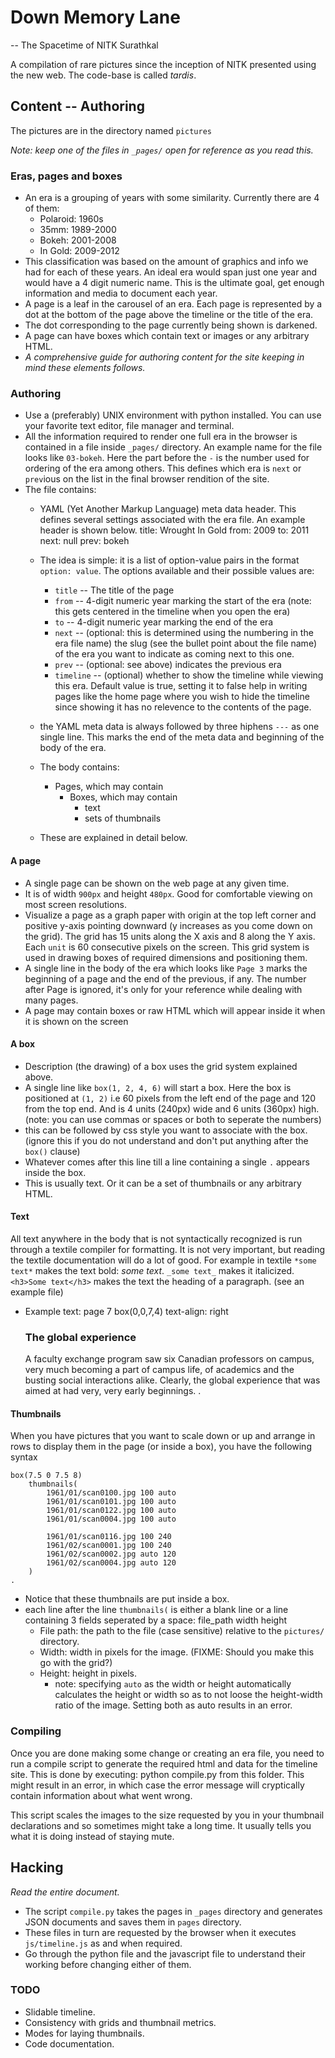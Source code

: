 # Down Memory Lane

-- The Spacetime of NITK Surathkal

A compilation of rare pictures since the inception of NITK presented using the new web. The code-base is called _tardis_.

## Content -- Authoring

The pictures are in the directory named `pictures` 

_Note: keep one of the files in `_pages/` open for reference as you read this._

### Eras, pages and boxes
* An era is a grouping of years with some similarity. Currently there are 4 of them:
    * Polaroid: 1960s
    * 35mm: 1989-2000
    * Bokeh: 2001-2008
    * In Gold: 2009-2012
* This classification was based on the amount of graphics and info we had for
  each of these years. An ideal era would span just one year and would have a
  4 digit numeric name. This is the ultimate goal, get enough information and
  media to document each year.
* A page is a leaf in the carousel of an era. Each page is represented by a dot
  at the bottom of the page above the timeline or the title of the era.
* The dot corresponding to the page currently being shown is darkened.
* A page can have boxes which contain text or images or any arbitrary HTML.
* _A comprehensive guide for authoring content for the site keeping in mind these elements follows._

### Authoring
* Use a (preferably) UNIX environment with python installed. You can use your favorite text editor, file manager and terminal.
* All the information required to render one full era in the browser is contained
  in a file inside `_pages/` directory. An example name for the file looks like `03-bokeh`. Here the part before the `-` is the number used for ordering of the era among others. This defines which era is `next` or `prev`ious on the list in the final browser rendition of the site.
* The file contains:
    * YAML (Yet Another Markup Language) meta data header. This defines several settings associated with the era file. An example header is shown below.
    title: Wrought In Gold
    from:  2009
    to: 2011
    next: null
    prev: bokeh

    * The idea is simple: it is a list of option-value pairs in the format `option: value`. The options available and their possible values are:
        * `title` -- The title of the page
        * `from`  -- 4-digit numeric year marking the start of the era (note: this gets centered in the timeline when you open the era)
        * `to`  -- 4-digit numeric year marking the end of the era
        * `next` -- (optional: this is determined using the numbering in the era file name) the slug (see the bullet point about the file name) of the era you want to indicate as coming next to this one.
        * `prev` -- (optional: see above) indicates the previous era
        * `timeline` -- (optional) whether to show the timeline while viewing this era. Default value is true, setting it to false help in writing pages like the home page where you wish to hide the timeline since showing it has no relevence to the contents of the page.

    * the YAML meta data is always followed by three hiphens `---` as one single line. This marks the end of the meta data and beginning of the body of the era.
    * The body contains:
        * Pages, which may contain
            * Boxes, which may contain
               * text
               * sets of thumbnails
    * These are explained in detail below.

#### A page
* A single page can be shown on the web page at any given time.
* It is of width `900px` and height `480px`. Good for comfortable viewing on most screen resolutions.
* Visualize a page as a graph paper with origin at the top left corner and positive y-axis pointing downward (y increases as you come down on the grid).
 The grid has 15 units along the X axis and 8 along the Y axis. Each `unit` is 60 consecutive pixels on the screen.
This grid system is used in drawing boxes of required dimensions and positioning them.
* A single line in the body of the era which looks like `Page 3` marks the beginning of a page and the end of the previous, if any.
The number after Page is ignored, it's only for your reference while dealing with many pages.
* A page may contain boxes or raw HTML which will appear inside it when it is shown on the screen

#### A box
* Description (the drawing) of a box uses the grid system explained above.
* A single line like `box(1, 2, 4, 6)` will start a box. Here the box is positioned at `(1, 2)` i.e 60 pixels from the left end of the page and 120 from the top end. And is 4 units (240px) wide and 6 units (360px) high. (note: you can use commas or spaces or both to seperate the numbers)
* this can be followed by css style you want to associate with the box. (ignore this if you do not understand and don't put anything after the `box()` clause)
* Whatever comes after this line till a line containing a single `.` appears inside the box.
* This is usually text. Or it can be a set of thumbnails or any arbitrary HTML.

#### Text
All text anywhere in the body that is not syntactically recognized is run through a textile compiler for formatting.
It is not very important, but reading the textile documentation will do a lot of good. For example in textile `*some text*` makes the text bold: *some text*. `_some text_` makes it italicized.
`<h3>Some text</h3>` makes the text the heading of a paragraph. (see an example file)
* Example text:
    page 7
    box(0,0,7,4) text-align: right
    <h3>The global experience</h3>
    A faculty exchange program saw six Canadian professors on campus, very much
    becoming a part of campus life, of academics and the busting social interactions
    alike. Clearly, the global experience that was aimed at had very, very early
    beginnings.
    .


#### Thumbnails
When you have pictures that you want to scale down or up and arrange in rows to display them in the page (or inside a box), you have the following syntax

    box(7.5 0 7.5 8)
        thumbnails(
            1961/01/scan0100.jpg 100 auto 
            1961/01/scan0101.jpg 100 auto 
            1961/01/scan0122.jpg 100 auto
            1961/01/scan0004.jpg 100 auto

            1961/01/scan0116.jpg 100 240
            1961/02/scan0001.jpg 100 240
            1961/02/scan0002.jpg auto 120
            1961/02/scan0004.jpg auto 120
        )
    .

* Notice that these thumbnails are put inside a box.
* each line after the line `thumbnails(` is either a blank line or a line containing 3 fields seperated by a space:
        file_path width height
    * File path: the path to the file (case sensitive) relative to the `pictures/` directory.
    * Width: width in pixels for the image. (FIXME: Should you make this go with the grid?)
    * Height: height in pixels.
        * note: specifying `auto` as the width or height automatically calculates the height or width so as to not loose the height-width ratio of the image. Setting both as auto results in an error.

### Compiling

Once you are done making some change or creating an era file, you need to run a compile script to generate the required html and data for the timeline site. This is done by executing:
    python compile.py
from this folder. This might result in an error, in which case the error message will cryptically contain information about what went wrong.

This script scales the images to the size requested by you in your thumbnail declarations and so sometimes might take a long time. It usually tells you what it is doing instead of staying mute.

## Hacking

_Read the entire document._

* The script `compile.py` takes the pages in `_pages` directory and generates JSON documents and saves them in `pages` directory.
* These files in turn are requested by the browser when it executes `js/timeline.js` as and when required.
* Go through the python file and the javascript file to understand their working before changing either of them.

### TODO
* Slidable timeline.
* Consistency with grids and thumbnail metrics.
* Modes for laying thumbnails.
* Code documentation.
